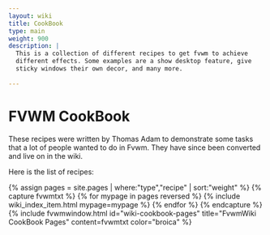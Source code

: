 ```yaml
---
layout: wiki
title: CookBook
type: main
weight: 900
description: |
  This is a collection of different recipes to get fvwm to achieve
  different effects. Some examples are a show desktop feature, give
  sticky windows their own decor, and many more.
  
---
```

# FVWM CookBook

These recipes were written by Thomas Adam to demonstrate some tasks
that a lot of people wanted to do in Fvwm. They have since been
converted and live on in the wiki.

Here is the list of recipes:

{% assign pages = site.pages | where:"type","recipe" | sort:"weight" %}
{% capture fvwmtxt %}
{% for mypage in pages reversed %}
  {% include wiki_index_item.html mypage=mypage %}
{% endfor %}
{% endcapture %}
{% include fvwmwindow.html id="wiki-cookbook-pages"
title="FvwmWiki CookBook Pages" content=fvwmtxt
color="broica" %}
